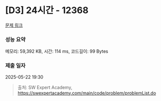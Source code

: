 # [D3] 24시간 - 12368 

[문제 링크](https://swexpertacademy.com/main/code/problem/problemDetail.do?contestProbId=AXsEBlLqedsDFARX) 

### 성능 요약

메모리: 59,392 KB, 시간: 114 ms, 코드길이: 99 Bytes

### 제출 일자

2025-05-22 19:30



> 출처: SW Expert Academy, https://swexpertacademy.com/main/code/problem/problemList.do